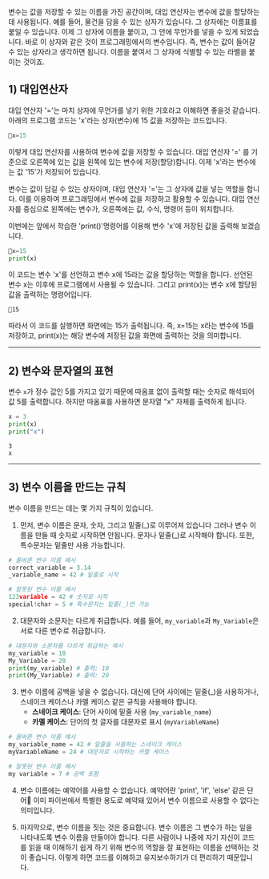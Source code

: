 변수는 값을 저장할 수 있는 이름을 가진 공간이며, 대입 연산자는 변수에 값을 할당하는 데 사용됩니다. 
예를 들어, 물건을 담을 수 있는 상자가 있습니다. 그 상자에는 이름표를 붙일 수 있습니다. 이제 그 상자에 이름을 붙이고, 그 안에 무언가를 넣을 수 있게 되었습니다. 바로 이 상자와 같은 것이 프로그래밍에서의 변수입니다. 
즉, 변수는 값이 들어갈 수 있는 상자라고 생각하면 됩니다. 이름을 붙여서 그 상자에 식별할 수 있는 라벨을 붙이는 것이죠. 

## 1) 대입연산자

대입 연산자 \'=\'는 마치 상자에 무언가를 넣기 위한 기호라고 이해하면 좋을것 같습니다. 아래의 프로그램 코드는 \'x\'라는 상자(변수)에 15 값을 저장하는 코드입니다.
```Python
x=15
```

이렇게 대입 연산자를 사용하여 변수에 값을 저장할 수 있습니다. 대입 연산자 \'=\' 를 기준으로 오른쪽에 있는 값을 왼쪽에 있는 변수에 저장(할당)합니다. 이제 \'x\'라는 변수에는 값 \'15\'가 저장되어 있습니다.

변수는 값이 담길 수 있는 상자이며, 대입 연산자 '='는 그 상자에 값을 넣는 역할을 합니다. 이를 이용하여 프로그래밍에서 변수에 값을 저장하고 활용할 수 있습니다. 대입 연산자를 중심으로 왼쪽에는 변수가, 오른쪽에는 값, 수식, 명령어 등이 위치합니다.

이번에는 앞에서 학습한 \'print()\'명령어를 이용해 변수 \'x\'에 저장된 값을 출력해 보겠습니다.
```Python
x=15
print(x)
```
이 코드는 변수 \'x\'를 선언하고 변수 x에 15라는 값을 할당하는 역할을 합니다. 선언된 변수 x는 이후에 프로그램에서 사용될 수 있습니다. 그리고 print(x)는 변수 x에 할당된 값을 출력하는 명령어입니다. 

```
15
```
따라서 이 코드를 실행하면 화면에는 15가 출력됩니다. 즉, x=15는 x라는 변수에 15를 저장하고, print(x)는 해당 변수에 저장된 값을 화면에 출력하는 것을 의미합니다.

---
## 2) 변수와 문자열의 표현

변수 `x`가 정수 값인 5를 가지고 있기 때문에 따옴표 없이 출력할 때는 숫자로 해석되어 값 5를 출력합니다. 하지만 따옴표를 사용하면 문자열 "x" 자체를 출력하게 됩니다.

```Python
x = 3
print(x)
print("x")
```

```
3
x
```

---
## 3) 변수 이름을 만드는 규칙

변수 이름을 만드는 데는 몇 가지 규칙이 있습니다. 

1. 먼저, 변수 이름은 문자, 숫자, 그리고 밑줄(\_)로 이루어져 있습니다 그러나 변수 이름을 만들 때 숫자로 시작하면 안됩니다. 문자나 밑줄(\_)로 시작해야 합니다. 또한, 특수문자는 밑줄만 사용 가능합니다.
```Python
# 올바른 변수 이름 예시
correct_variable = 3.14
_variable_name = 42 # 밑줄로 시작
```

```Python
# 잘못된 변수 이름 예시
123variable = 42 # 숫자로 시작
special!char = 5 # 특수문자는 밑줄(_)만 가능
```

2. 대문자와 소문자는 다르게 취급합니다. 예를 들어, `my_variable`과 `My_Variable`은 서로 다른 변수로 취급합니다. 
```Python
# 대문자와 소문자를 다르게 취급하는 예시 
my_variable = 10
My_Variable = 20
print(my_variable) # 출력: 10 
print(My_Variable) # 출력: 20
```

3. 변수 이름에 공백을 넣을 수 없습니다. 대신에 단어 사이에는 밑줄(\_)을 사용하거나, 스네이크 케이스나 카멜 케이스 같은 규칙을 사용해야 합니다.
	- **스네이크 케이스**: 단어 사이에 밑줄 사용 (`my_variable_name`)
	- **카멜 케이스**: 단어의 첫 글자를 대문자로 표시 (`myVariableName`)
```Python
# 올바른 변수 이름 예시
my_variable_name = 42 # 밑줄을 사용하는 스네이크 케이스
myVariableName = 24 # 대문자로 시작하는 카멜 케이스
```

```Python
# 잘못된 변수 이름 예시
my variable = 7 # 공백 포함 
```

4. 변수 이름에는 예약어를 사용할 수 없습니다. 예약어란 'print', 'if', 'else' 같은 단어 이미 파이썬에서 특별한 용도로 예약돼 있어서 변수 이름으로 사용할 수 없다는 의미입니다.

5. 마지막으로, 변수 이름을 짓는 것은 중요합니다. 변수 이름은 그 변수가 하는 일을 나타내도록 변수 이름을 만들어야 합니다. 다른 사람이나 나중에 자기 자신이 코드를 읽을 때 이해하기 쉽게 하기 위해 변수의 역할을 잘 표현하는 이름을 선택하는 것이 좋습니다. 이렇게 하면 코드를 이해하고 유지보수하기가 더 편리하기 때문입니다.




